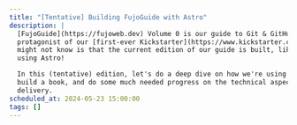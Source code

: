 ```yaml
---
title: "[Tentative] Building FujoGuide with Astro"
description: |
  [FujoGuide](https://fujoweb.dev) Volume 0 is our guide to Git & GitHub, and the
  protagonist of our [first-ever Kickstarter](https://www.kickstarter.com/projects/essential-randomness/the-fujoshi-guide-to-web-development). Why many people know this already, what they 
  might not know is that the current edition of our guide is built, like many of our websites, 
  using Astro!

  In this (tentative) edition, let's do a deep dive on how we're using Astro to
  build a book, and do some much needed progress on the technical aspects of FujoGuide's
  delivery.
scheduled_at: 2024-05-23 15:00:00
tags: []
---
```

